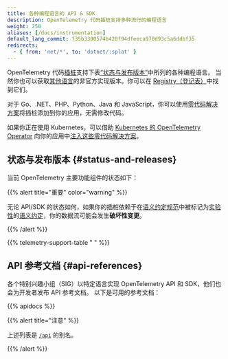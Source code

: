 ```yaml
---
title: 各种编程语言的 API & SDK
description: OpenTelemetry 代码插桩支持多种流行的编程语言
weight: 250
aliases: [/docs/instrumentation]
default_lang_commit: f35b3300574b428f94dfeeca970d93c5a6ddbf35
redirects:
  - { from: 'net/*', to: 'dotnet/:splat' }
---
```


OpenTelemetry 代码[插桩][instrumentation]支持下表[“状态与发布版本”](#status-and-releases)中所列的各种编程语言。
当然你也可以获取[其他语言](/docs/languages/other)的非官方实现版本。你可以在 [Registry（登记表）](/ecosystem/registry/)中找到它们。

对于 Go、.NET、PHP、Python、Java 和 JavaScript，你可以使用[零代码解决方案](/docs/zero-code)将插桩添加到你的应用，无需修改代码。

如果你正在使用 Kubernetes，可以借助 [Kubernetes 的 OpenTelemetry Operator][otel-op] 向你的应用中[注入这些零代码解决方案][zero-code]。

## 状态与发布版本 {#status-and-releases}

当前 OpenTelemetry 主要功能组件的状态如下：

{{% alert title="重要" color="warning" %}}

无论 API/SDK 的状态如何，如果你的插桩依赖于在[语义约定规范][semantic conventions specification]中被标记为[实验性][Experimental]的[语义约定][semantic conventions]，你的数据流可能会发生**破坏性变更**。

[semantic conventions]: /docs/concepts/semantic-conventions/
[Experimental]: /docs/specs/otel/document-status/
[semantic conventions specification]: /docs/specs/semconv/

{{% /alert %}}

{{% telemetry-support-table " " %}}

## API 参考文档 {#api-references}

各个特别兴趣小组（SIG）以特定语言实现 OpenTelemetry API 和 SDK，他们也会为开发者发布 API 参考文档。
以下是可用的参考文档：

{{% apidocs %}}

{{% alert title="注意" %}}

上述列表是 [`/api`](/api) 的别名。

{{% /alert %}}

[zero-code]: /docs/platforms/kubernetes/operator/automatic/
[instrumentation]: /docs/concepts/instrumentation/
[otel-op]: /docs/platforms/kubernetes/operator/
